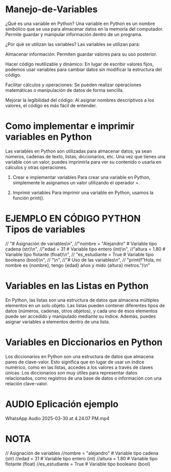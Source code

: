 # Manejo-de-Variables
¿Qué es una variable en Python?
Una variable en Python es un nombre simbólico que se usa para almacenar datos en la memoria del computador. Permite guardar y manipular información dentro de un programa.

¿Por qué se utilizan las variables?
Las variables se utilizan para:

Almacenar información: Permiten guardar valores para su uso posterior.

Hacer código reutilizable y dinámico: En lugar de escribir valores fijos, podemos usar variables para cambiar datos sin modificar la estructura del código.

Facilitar cálculos y operaciones: Se pueden realizar operaciones matemáticas o manipulación de datos de forma sencilla.

Mejorar la legibilidad del código: Al asignar nombres descriptivos a los valores, el código es más fácil de entender.

#  Como implementar e imprimir variables en Python
Las variables en Python son utilizadas para almacenar datos, ya sean números, cadenas de texto, listas, diccionarios, etc. Una vez que tienes una variable con un valor, puedes imprimirla para ver su contenido o usarla en cálculos y otras operaciones.

1. Crear e implementar variables
Para crear una variable en Python, simplemente le asignamos un valor utilizando el operador =.

2. Imprimir variables
Para imprimir una variable en Python, usamos la función print().


# EJEMPLO EN CÓDIGO PYTHON Tipos de variables 
// "# Asignación de variables\n",
        //"nombre = \"Alejandro\"    # Variable tipo cadena (str)\n",
        //"edad = 31            # Variable tipo entero (int)\n",
        //"altura = 1.80        # Variable tipo flotante (float)\n",
       // "es_estudiante = True # Variable tipo booleano (bool)\n",
       // "\n",
        //"# Uso de las variables\n",
       // "print(f\"Hola, mi nombre es {nombre}, tengo {edad} años y mido {altura} metros.\")\n"


#   Variables en las Listas en Python
En Python, las listas son una estructura de datos que almacena múltiples elementos en un solo objeto. Las listas pueden contener diferentes tipos de datos (números, cadenas, otros objetos), y cada uno de esos elementos puede ser accedido y manipulado mediante su índice. Además, puedes asignar variables a elementos dentro de una lista.

#  Variables en Diccionarios en Python
Los diccionarios en Python son una estructura de datos que almacena pares de clave-valor. Esto significa que en lugar de usar un índice numérico, como en las listas, accedes a los valores a través de claves únicas. Los diccionarios son muy útiles para representar datos relacionados, como registros de una base de datos o información con una relación clave-valor.

# AUDIO Eplicación ejemplo

WhatsApp Audio 2025-03-30 at 4.24.07 PM.mp4

# NOTA 
// Asignación de variables
//nombre = "alejandro"    # Variable tipo cadena (str)
//edad = 31            # Variable tipo entero (int)
//altura = 1.80        # Variable tipo flotante (float)
//es_estudiante = True # Variable tipo booleano (bool)
